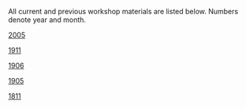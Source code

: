 All current and previous workshop materials are listed below. Numbers denote year and month.

<a href='https://NBISweden.github.io/workshop-RNAseq/2005/'>2005</a>

<a href='https://NBISweden.github.io/workshop-RNAseq/1911/'>1911</a>

<a href='https://NBISweden.github.io/workshop-RNAseq/1906/'>1906</a>

<a href='https://NBISweden.github.io/workshop-RNAseq/1905/'>1905</a>

<a href='https://NBISweden.github.io/workshop-RNAseq/1811/'>1811</a>

